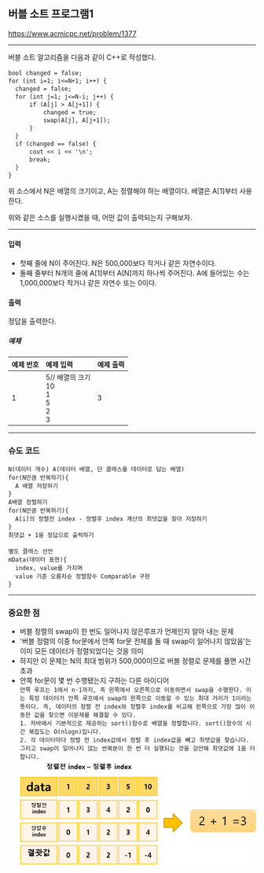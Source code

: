 ## 버블 소트 프로그램1

https://www.acmicpc.net/problem/1377

-----
버블 소트 알고리즘을 다음과 같이 C++로 작성했다.
  ```
bool changed = false;
for (int i=1; i<=N+1; i++) {
    changed = false;
    for (int j=1; j<=N-i; j++) {
        if (A[j] > A[j+1]) {
            changed = true;
            swap(A[j], A[j+1]);
        }
    }
    if (changed == false) {
        cout << i << '\n';
        break;
    }
}
  ```
위 소스에서 N은 배열의 크기이고, A는 정렬해야 하는 배열이다. 배열은 A[1]부터 사용한다.

위와 같은 소스를 실행시켰을 때, 어떤 값이 출력되는지 구해보자.

-----
#### 입력
- 첫째 줄에 N이 주어진다. N은 500,000보다 작거나 같은 자연수이다. 
- 둘째 줄부터 N개의 줄에 A[1]부터 A[N]까지 하나씩 주어진다. A에 들어있는 수는 1,000,000보다 작거나 같은 자연수 또는 0이다.

#### 출력
정답을 출력한다.

##### 예제
| 예제 번호 | 예제 입력                                         | 예제 출력 |
|:------|:----------------------------------------------|-------|
| 1     | 5// 배열의 크기 <br> 10<br> 1 <br> 5 <br> 2 <br> 3 | 3     |


-----
### 슈도 코드
  ```
N(데이터 개수) A(데이터 배열, 단 클래스를 데이터로 담는 배열)
for(N만큼 반복하기){
    A 배열 저장하기
}
A배열 정렬하기
for(N만큼 반복하기){
    A[i]의 정렬전 index - 정렬후 index 계산의 최댓값을 찾아 저장하기
}
최댓값 + 1을 정답으로 출력하기

별도 클래스 선언
mData(데이터 표현){
    index, value를 가지며
    value 기준 오름차순 정렬함수 Comparable 구현
}
  ```
-----
### 중요한 점
- 버블 정렬의 swap이 한 번도 일어나지 않은루프가 언제인지 알아 내는 문제
- '버블 정렬의 이중 for문에서 안쪽 for문 전체를 돌 때 swap이 일어나지 않았음'는 이미 모든 데이터가 정렬되었다는 것을 의미
- 하지만 이 문제는 N의 최대 범위가 500,000이므로 버블 정렬로 문제를 풀면 시간초과  
- 안쪽 for문이 몇 번 수행됐는지 구하는 다른 아이디어  
  `안쪽 루프는 1에서 n-1까지, 즉 왼쪽에서 오른쪽으로 이동하면서 swap을 수행한다. 이는 특정 데이터가 안쪽 루프에서 swap의 왼쪽으로 이동할 수 있는 최대 거리가 1이라는 똣이다. 즉, 데이터의 정렬 전 index와 정렬후 index를 비교해 왼쪽으로 가장 많이 이동한 값을 찾으면 이문제를 해결할 수 있다.  `  
  `1. 자바에서 기본적으로 제공하는 sort()함수로 배열을 정렬합니다. sort()함수의 시간 복잡도는 O(nlogn)입니다.`  
  `2. 각 데이터마다 정렬 전 index값에서 정렬 후 index값을 빼고 최댓값을 찾습니다. 그리고 swap이 일어나지 않는 반복분이 한 번 더 실행되는 것을 감안해 최댓값에 1을 더합니다.`  
 ![img_2.png](img_2.png)